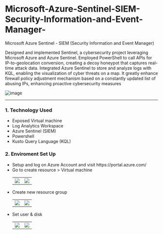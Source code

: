 # Microsoft-Azure-Sentinel-SIEM-Security-Information-and-Event-Manager-
Microsoft Azure Sentinel - SIEM (Security Information and Event Manager)

Designed and implemented Sentinel, a cybersecurity project leveraging Microsoft Azure and Azure Sentinel. Employed PowerShell to call APIs for IP-to-geolocation conversion, creating a decoy honeypot that captures real-time attack data. Integrated Azure Sentinel to store and analyze logs with KQL, enabling the visualization of cyber threats on a map. It greatly enhance firewall policy adjustment mechanism based on a constantly updated list of abusing IPs, enhancing proactive cybersecurity measures

![image](https://github.com/Shifat-udn/Microsoft-Azure-Sentinel---SIEM-Security-Information-and-Event-Manager-/assets/141313925/847179a0-09c1-40fa-b012-406458e6f02b)
<hr/>
<h3>1.	Technology Used </h3>
<ul>
  <li>Exposed Virtual machine</li>
  <li>Log Analytics Workspace</li> 
  <li>Azure Sentinel (SIEM)</li>
  <li>Powershell </li>
  <li>Kusto Query Language (KQL)</li> 
</ul>


<h3>2. Enviroment Set Up</h3>
<ul>
  <li>Setup and log on Azure Account and visit https://portal.azure.com/</li>
  <li>Go to create resource > Virtual machine
  <table>
  <tr><td><img src="https://github.com/Shifat-udn/Microsoft-Azure-Sentinel---SIEM-Security-Information-and-Event-Manager-/assets/141313925/21b52823-993b-46c3-8d3d-952710c0e777"></td>
  <td><img src="https://github.com/Shifat-udn/Microsoft-Azure-Sentinel---SIEM-Security-Information-and-Event-Manager-/assets/141313925/da35a590-492e-42df-bee8-f9fa01d5f273"></td></tr>
  </table>
 </li>
  <li>Create new resource group
  <table>
  <tr><td> <img src="https://github.com/Shifat-udn/Microsoft-Azure-Sentinel---SIEM-Security-Information-and-Event-Manager-/assets/141313925/7950ac21-a54e-4761-9c62-90118234262f"></td>
  <td><img src="https://github.com/Shifat-udn/Microsoft-Azure-Sentinel---SIEM-Security-Information-and-Event-Manager-/assets/141313925/a522aa62-f749-4daa-9c21-332c06515303"></td></tr>
  </table>
  </li>
    <li>Set user & disk
  <table>
  <tr><td> <img src="https://github.com/Shifat-udn/Microsoft-Azure-Sentinel---SIEM-Security-Information-and-Event-Manager-/assets/141313925/a252e350-c2ea-4ca9-96db-da1b7e72f52f"></td>
  <td><img src="https://github.com/Shifat-udn/Microsoft-Azure-Sentinel---SIEM-Security-Information-and-Event-Manager-/assets/141313925/c7f8b012-5044-4cdd-806e-7587e9f80d8f"></td></tr>
  </table>
  </li>
</ul>

